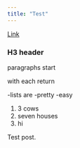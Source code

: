 ```yaml
---
title: "Test"
---
```

[Link](http://google.com)
### H3 header
paragraphs
start

with each return

-lists are
-pretty
-easy

1. 3 cows
2. seven houses
3. hi

Test post.
